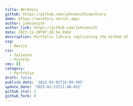 ```yaml
---
title: Worktory
github: https://github.com/johnzenith/worktory
demo: https://worktory.vercel.app/
author: johnzenith
author_link: https://github.com/johnzenith
date: 2023-11-28T07:28:54.916Z
description: Portfolio library replicating the GitHub UI
ssg:
  - Nextjs
css:
  - Tailwind
  - PostCSS
cms: []
category:
  - Portfolio
draft: false
publish_date: '2022-03-01T16:09:39Z'
update_date: '2023-02-22T11:48:45Z'
github_star: 3
github_fork: 0
---
```

